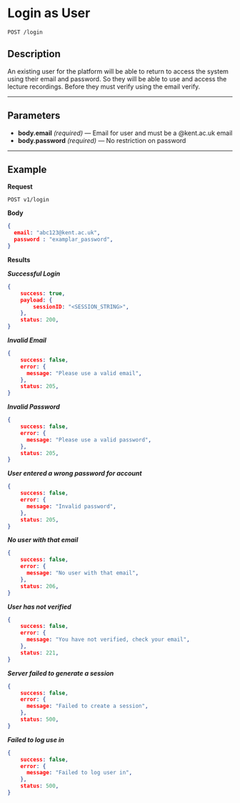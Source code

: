 # Login as User

    POST /login

## Description
An existing user for the platform will be able to return to access the system using their email and password. So they will be able to use and access the lecture recordings. Before they must verify using the email verify.

***

## Parameters
- **body.email** _(required)_ — Email for user and must be a @kent.ac.uk email
- **body.password** _(required)_ — No restriction on password

***

## Example
**Request**

    POST v1/login

**Body**
``` json
{
  email: "abc123@kent.ac.uk",
  password : "examplar_password",
}
```
**Results**

***Successful Login***
``` json
{
    success: true,
    payload: {
        sessionID: "<SESSION_STRING>",
    },
    status: 200,
}
```

***Invalid Email***
``` json
{
    success: false,
    error: {
      message: "Please use a valid email",
    },
    status: 205,
}
```

***Invalid Password***
``` json
{
    success: false,
    error: {
      message: "Please use a valid password",
    },
    status: 205,
}
```

***User entered a wrong password for account***
``` json
{
    success: false,
    error: {
      message: "Invalid password",
    },
    status: 205,
}
```

***No user with that email***
``` json
{
    success: false,
    error: {
      message: "No user with that email",
    },
    status: 206,
}
```

***User has not verified***
``` json
{
    success: false,
    error: {
      message: "You have not verified, check your email",
    },
    status: 221,
}
```

***Server failed to generate a session***
``` json
{
    success: false,
    error: {
      message: "Failed to create a session",
    },
    status: 500,
}
```

***Failed to log use in***
``` json
{
    success: false,
    error: {
      message: "Failed to log user in",
    },
    status: 500,
}
```